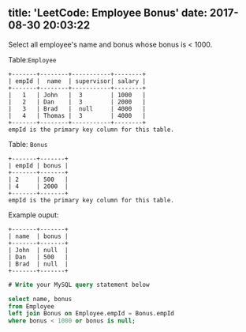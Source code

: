title: 'LeetCode: Employee Bonus'
date: 2017-08-30 20:03:22
---

Select all employee's name and bonus whose bonus is < 1000.

Table:`Employee`
```
+-------+--------+-----------+--------+
| empId |  name  | supervisor| salary |
+-------+--------+-----------+--------+
|   1   | John   |  3        | 1000   |
|   2   | Dan    |  3        | 2000   |
|   3   | Brad   |  null     | 4000   |
|   4   | Thomas |  3        | 4000   |
+-------+--------+-----------+--------+
empId is the primary key column for this table.
```
Table: `Bonus`

```
+-------+-------+
| empId | bonus |
+-------+-------+
| 2     | 500   |
| 4     | 2000  |
+-------+-------+
empId is the primary key column for this table.
```
Example ouput:
```
+-------+-------+
| name  | bonus |
+-------+-------+
| John  | null  |
| Dan   | 500   |
| Brad  | null  |
+-------+-------+
```

```sql
# Write your MySQL query statement below

select name, bonus
from Employee
left join Bonus on Employee.empId = Bonus.empId
where bonus < 1000 or bonus is null;
```
